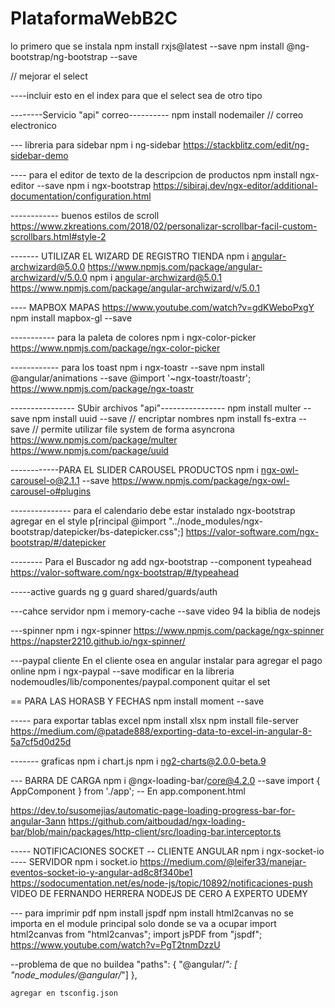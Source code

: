 # PlataformaWebB2C

lo primero que se instala 
npm install rxjs@latest --save
npm install @ng-bootstrap/ng-bootstrap --save 


// mejorar el select 

----incluir esto en el index para que el select sea de otro tipo
<script src="https://cdnjs.cloudflare.com/ajax/libs/bootstrap-select/1.13.1/js/bootstrap-select.min.js"></script>
<link rel="stylesheet" href="https://cdnjs.cloudflare.com/ajax/libs/bootstrap-select/1.13.1/css/bootstrap-select.min.css">


--------Servicio "api" correo----------
npm install nodemailer // correo electronico


--- libreria para sidebar
npm i ng-sidebar
https://stackblitz.com/edit/ng-sidebar-demo


---- para el editor de texto de la descripcion de productos
npm install ngx-editor --save
npm i ngx-bootstrap
https://sibiraj.dev/ngx-editor/additional-documentation/configuration.html


------------ buenos estilos de scroll
https://www.zkreations.com/2018/02/personalizar-scrollbar-facil-custom-scrollbars.html#style-2


------- UTILIZAR EL WIZARD DE REGISTRO TIENDA
       npm i angular-archwizard@5.0.0
       https://www.npmjs.com/package/angular-archwizard/v/5.0.0
       npm i angular-archwizard@5.0.1
       https://www.npmjs.com/package/angular-archwizard/v/5.0.1

---- MAPBOX MAPAS
https://www.youtube.com/watch?v=gdKWeboPxgY
npm install mapbox-gl --save



----------- para la paleta de colores
            npm i ngx-color-picker
https://www.npmjs.com/package/ngx-color-picker



------------ para los toast
npm i ngx-toastr --save
npm install @angular/animations --save
@import '~ngx-toastr/toastr';
https://www.npmjs.com/package/ngx-toastr



---------------- SUbir archivos "api"----------------
npm install multer --save
npm install uuid --save // encriptar nombres
npm install fs-extra --save // permite utilizar file system de forma asyncrona
https://www.npmjs.com/package/multer
https://www.npmjs.com/package/uuid

------------PARA EL SLIDER CAROUSEL PRODUCTOS
npm i ngx-owl-carousel-o@2.1.1 --save
https://www.npmjs.com/package/ngx-owl-carousel-o#plugins

--------------- para el calendario 
debe estar instalado ngx-bootstrap 
agregar en el style p[rincipal
@import "../node_modules/ngx-bootstrap/datepicker/bs-datepicker.css";]
https://valor-software.com/ngx-bootstrap/#/datepicker


-------- Para el Buscador
ng add ngx-bootstrap  --component typeahead
https://valor-software.com/ngx-bootstrap/#/typeahead

-----active guards
ng g guard shared/guards/auth

---cahce servidor
npm i memory-cache --save
video 94 la biblia de nodejs

---spinner 
npm i ngx-spinner
https://www.npmjs.com/package/ngx-spinner
https://napster2210.github.io/ngx-spinner/

---paypal cliente 
En el cliente osea en angular instalar para agregar el pago online
npm i ngx-paypal --save
modificar en la libreria nodemoudles/lib/componentes/paypal.component quitar el set


== PARA LAS HORASB Y FECHAS
npm install moment --save


----- para exportar tablas excel
npm install xlsx
npm install file-server
https://medium.com/@patade888/exporting-data-to-excel-in-angular-8-5a7cf5d0d25d


------- graficas
npm i chart.js
npm i ng2-charts@2.0.0-beta.9


--- BARRA DE CARGA
  npm i @ngx-loading-bar/core@4.2.0 --save
  import { AppComponent } from './app';
 -- En app.component.html
  <ngx-loading-bar color="#CD67BA" height="4px"></ngx-loading-bar>
  
https://dev.to/susomejias/automatic-page-loading-progress-bar-for-angular-3ann
https://github.com/aitboudad/ngx-loading-bar/blob/main/packages/http-client/src/loading-bar.interceptor.ts





----- NOTIFICACIONES SOCKET
-- CLIENTE ANGULAR
npm i ngx-socket-io
---- SERVIDOR
npm i socket.io
https://medium.com/@leifer33/manejar-eventos-socket-io-y-angular-ad8c8f340be1
https://sodocumentation.net/es/node-js/topic/10892/notificaciones-push
VIDEO DE FERNANDO HERRERA NODEJS DE CERO A EXPERTO UDEMY




--- para imprimir pdf
npm install jspdf
npm install html2canvas
no se importa en el module principal solo donde se va a ocupar
import html2canvas from "html2canvas";
import jsPDF from "jspdf";
https://www.youtube.com/watch?v=PgT2tnmDzzU


--problema de que no buildea
"paths": {
      "@angular/*": [ "node_modules/@angular/*"]
    },
    
    agregar en tsconfig.json
